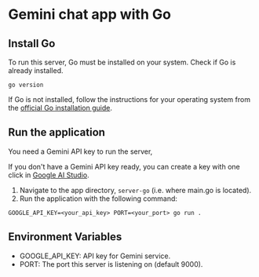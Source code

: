 # Gemini chat app with Go

## Install Go
To run this server, Go must be installed on your system.
Check if Go is already installed.
```
go version
```
If Go is not installed, follow the instructions for your operating system from the [official Go installation guide](https://go.dev/doc/install).

## Run the application
You need a Gemini API key to run the server,

If you don't have a Gemini API key ready, you can create a key with one click in [Google AI Studio](https://aistudio.google.com/app/apikey).

1. Navigate to the app directory, `server-go` (i.e. where main.go is located).
2. Run the application with the following command:
```
GOOGLE_API_KEY=<your_api_key> PORT=<your_port> go run .
```

## Environment Variables
* GOOGLE_API_KEY: API key for Gemini service.
* PORT: The port this server is listening on (default 9000).
